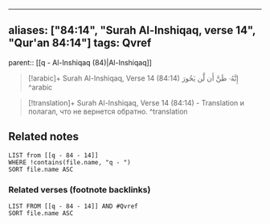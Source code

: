 
---
aliases: ["84:14", "Surah Al-Inshiqaq, verse 14", "Qur'an 84:14"]
tags: Qvref
---

parent:: [[q - Al-Inshiqaq (84)|Al-Inshiqaq]]

> [!arabic]+ Surah Al-Inshiqaq, Verse 14 (84:14)
> <span class="quran-arabic">إِنَّهُۥ ظَنَّ أَن لَّن يَحُورَ</span>
^arabic

> [!translation]+ Surah Al-Inshiqaq, Verse 14 (84:14) - Translation
> и полагал, что не вернется обратно.
^translation



## Related notes
```dataview
LIST from [[q - 84 - 14]]
WHERE !contains(file.name, "q - ")
SORT file.name ASC
```

### Related verses (footnote backlinks)
```dataview
LIST FROM [[q - 84 - 14]] AND #Qvref
SORT file.name ASC
```

